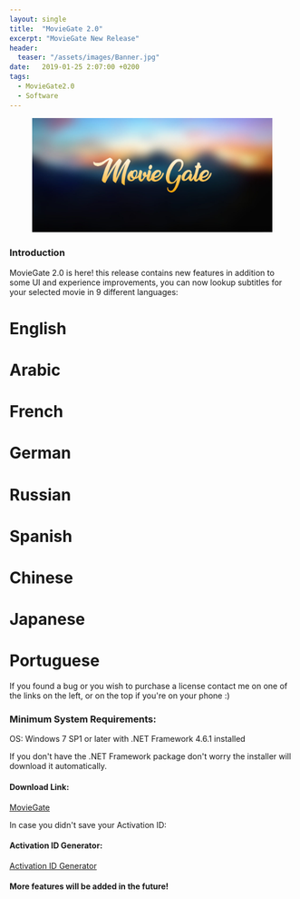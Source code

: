 ```yaml
---
layout: single
title:  "MovieGate 2.0"
excerpt: "MovieGate New Release"
header:
  teaser: "/assets/images/Banner.jpg"
date:   2019-01-25 2:07:00 +0200
tags:
  - MovieGate2.0 
  - Software
---
```

 
<figure>
	<a href=""><img src="/assets/images/Banner.jpg"></a>
</figure>

### Introduction


MovieGate 2.0 is here! this release contains new features in addition to some UI and experience improvements,
you can now lookup subtitles for your selected movie in 9 different languages:

# English
# Arabic
# French
# German
# Russian
# Spanish
# Chinese
# Japanese
# Portuguese

If you found a bug or you wish to purchase a license contact me on one of the links on the left, or on the top if you're on your phone :)

### Minimum System Requirements:

OS: Windows 7 SP1 or later with .NET Framework 4.6.1 installed

If you don't have the .NET Framework package don't worry the installer will download it automatically.


#### Download Link:


[MovieGate](https://github.com/hmz777/MovieGate/releases/download/2.0/MovieGateSetup.exe)


In case you didn't save your Activation ID:

#### Activation ID Generator:

[Activation ID Generator](https://github.com/hmz777/MovieGate/releases/download/1.0/Activation.ID.Generator.exe)

#### More features will be added in the future!






